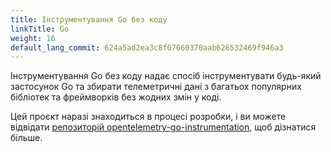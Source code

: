 ```yaml
---
title: Інструментування Go без коду
linkTitle: Go
weight: 16
default_lang_commit: 624a5ad2ea3c8f07660370aab626532469f946a3
---
```


Інструментування Go без коду надає спосіб інструментувати будь-який застосунок Go та збирати телеметричні дані з багатьох популярних бібліотек та фреймворків без жодних змін у коді.

Цей проєкт наразі знаходиться в процесі розробки, і ви можете відвідати [репозиторій opentelemetry-go-instrumentation](https://github.com/open-telemetry/opentelemetry-go-instrumentation/), щоб дізнатися більше.
